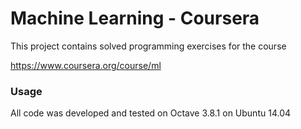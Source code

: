 Machine Learning - Coursera
====

This project contains solved programming exercises for the course

https://www.coursera.org/course/ml

### Usage

All code was developed and tested on Octave 3.8.1 on Ubuntu 14.04
